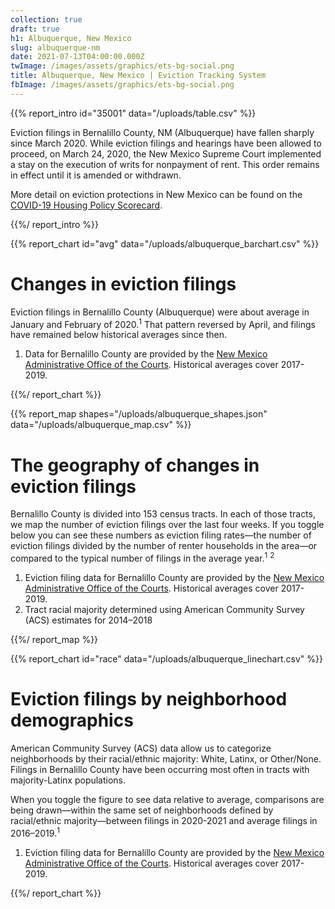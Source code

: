 ```yaml
---
collection: true
draft: true
h1: Albuquerque, New Mexico
slug: albuquerque-nm
date: 2021-07-13T04:00:00.000Z
twImage: /images/assets/graphics/ets-bg-social.png
title: Albuquerque, New Mexico | Eviction Tracking System
fbImage: /images/assets/graphics/ets-bg-social.png
---
```


{{% report_intro id="35001" data="/uploads/table.csv" %}}

Eviction filings in Bernalillo County, NM (Albuquerque) have fallen sharply since March 2020. While eviction filings and hearings have been allowed to proceed, on March 24, 2020, the New Mexico Supreme Court implemented a stay on the execution of writs for nonpayment of rent. This order remains in effect until it is amended or withdrawn. 

More detail on eviction protections in New Mexico can be found on the [COVID-19 Housing Policy Scorecard](https://evictionlab.org/covid-policy-scorecard/nm/).

{{%/ report_intro %}}



{{% report_chart id="avg" data="/uploads/albuquerque_barchart.csv" %}}

# Changes in eviction filings

Eviction filings in Bernalillo County (Albuquerque) were about average in January and February of 2020.<sup>1</sup> That pattern reversed by April, and filings have remained below historical averages since then. 

1. Data for Bernalillo County are provided by the [New Mexico Administrative Office of the Courts](https://www.nmcourts.gov/). Historical averages cover 2017-2019.

{{%/ report_chart %}}



{{% report_map shapes="/uploads/albuquerque_shapes.json" data="/uploads/albuquerque_map.csv" %}}

# The geography of changes in eviction filings

Bernalillo County is divided into 153 census tracts. In each of those tracts, we map the number of eviction filings over the last four weeks. If you toggle below you can see these numbers as eviction filing rates—the number of eviction filings divided by the number of renter households in the area—or compared to the typical number of filings in the average year.<sup>1</sup> <sup>2</sup>

1. Eviction filing data for Bernalillo County are provided by the [New Mexico Administrative Office of the Courts](https://www.nmcourts.gov/). Historical averages cover 2017-2019. 
2. Tract racial majority determined using American Community Survey (ACS) estimates for 2014–2018

{{%/ report_map %}}



{{% report_chart id="race" data="/uploads/albuquerque_linechart.csv" %}}

# Eviction filings by neighborhood demographics

American Community Survey (ACS) data allow us to categorize neighborhoods by their racial/ethnic majority: White, Latinx, or Other/None. Filings in Bernalillo County have been occurring most often in tracts with majority-Latinx populations. 

When you toggle the figure to see data relative to average, comparisons are being drawn—within the same set of neighborhoods defined by racial/ethnic majority—between filings in 2020-2021 and average filings in 2016–2019.<sup>1</sup>

1. Eviction filing data for Bernalillo County are provided by the [New Mexico Administrative Office of the Courts](https://www.nmcourts.gov/). Historical averages cover 2017-2019.

{{%/ report_chart %}}